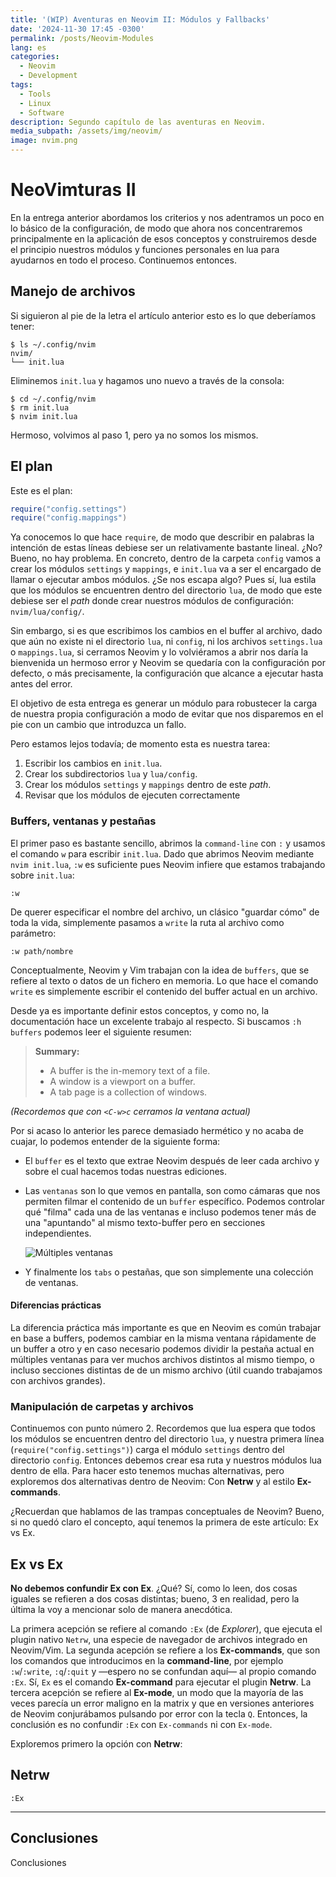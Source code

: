 ```yaml
---
title: '(WIP) Aventuras en Neovim II: Módulos y Fallbacks'
date: '2024-11-30 17:45 -0300'
permalink: /posts/Neovim-Modules
lang: es
categories:
  - Neovim
  - Development
tags:
  - Tools
  - Linux
  - Software
description: Segundo capítulo de las aventuras en Neovim.
media_subpath: /assets/img/neovim/
image: nvim.png
---
```

# NeoVimturas II

En la entrega anterior abordamos los criterios y nos adentramos un poco en lo
básico de la configuración, de modo que ahora nos concentraremos principalmente
en la aplicación de esos conceptos y construiremos desde el principio nuestros
módulos y funciones personales en lua para ayudarnos en todo el proceso.
Continuemos entonces.

## Manejo de archivos

Si siguieron al pie de la letra el artículo anterior esto es lo que deberíamos
tener:

```
$ ls ~/.config/nvim
nvim/
└── init.lua
```

Eliminemos `init.lua` y hagamos uno nuevo a través de la consola:

```terminal
$ cd ~/.config/nvim
$ rm init.lua
$ nvim init.lua
```

Hermoso, volvimos al paso 1, pero ya no somos los mismos.

## El plan

Este es el plan:

```lua
require("config.settings")
require("config.mappings")
```

Ya conocemos lo que hace `require`, de modo que describir en palabras la
intención de estas líneas debiese ser un relativamente bastante lineal. ¿No?
Bueno, no hay problema. En concreto, dentro de la carpeta `config` vamos a crear
los módulos `settings` y `mappings`, e `init.lua` va a ser el encargado de
llamar o ejecutar ambos módulos. ¿Se nos escapa algo? Pues sí, lua estila que
los módulos se encuentren dentro del directorio `lua`, de modo que este debiese
ser el _path_ donde crear nuestros módulos de configuración: `nvim/lua/config/`.

Sin embargo, si es que escribimos los cambios en el buffer al archivo, dado que
aún no existe ni el directorio `lua`, ni `config`, ni los archivos
`settings.lua` o `mappings.lua`, si cerramos Neovim y lo volviéramos a abrir nos
daría la bienvenida un hermoso error y Neovim se quedaría con la configuración
por defecto, o más precisamente, la configuración que alcance a ejecutar hasta
antes del error.

El objetivo de esta entrega es generar un módulo para robustecer la carga de
nuestra propia configuración a modo de evitar que nos disparemos en el pie con
un cambio que introduzca un fallo.

Pero estamos lejos todavía; de momento esta es nuestra tarea:

1. Escribir los cambios en `init.lua`.
2. Crear los subdirectorios `lua` y `lua/config`.
3. Crear los módulos `settings` y `mappings` dentro de este _path_.
4. Revisar que los módulos de ejecuten correctamente

### Buffers, ventanas y pestañas

El primer paso es bastante sencillo, abrimos la `command-line` con `:` y usamos
el comando `w` para escribir `init.lua`. Dado que abrimos Neovim mediante
`nvim init.lua`, `:w` es suficiente pues Neovim infiere que estamos trabajando
sobre `init.lua`:

```vim
:w
```

De querer especificar el nombre del archivo, un clásico "guardar cómo" de toda
la vida, simplemente pasamos a `write` la ruta al archivo como parámetro:

```vim
:w path/nombre
```

Conceptualmente, Neovim y Vim trabajan con la idea de `buffers`, que se refiere
al texto o datos de un fichero en memoria. Lo que hace el comando `write` es
simplemente escribir el contenido del buffer actual en un archivo.

Desde ya es importante definir estos conceptos, y como no, la documentación hace
un excelente trabajo al respecto. Si buscamos `:h buffers` podemos leer el
siguiente resumen:

> **Summary:**
>
> - A buffer is the in-memory text of a file.
> - A window is a viewport on a buffer.
> - A tab page is a collection of windows.

_(Recordemos que con `<C-w>c` cerramos la ventana actual)_

Por si acaso lo anterior les parece demasiado hermético y no acaba de cuajar, lo
podemos entender de la siguiente forma:

- El `buffer` es el texto que extrae Neovim después de leer cada archivo y sobre
  el cual hacemos todas nuestras ediciones.
- Las `ventanas` son lo que vemos en pantalla, son como cámaras que nos permiten
  filmar el contenido de un `buffer` específico. Podemos controlar qué "filma"
  cada una de las ventanas e incluso podemos tener más de una "apuntando" al
  mismo texto-buffer pero en secciones independientes.

  ![Múltiples ventanas](image.png)

- Y finalmente los `tabs` o pestañas, que son simplemente una colección de
  ventanas.

#### Diferencias prácticas

La diferencia práctica más importante es que en Neovim es común trabajar en base
a buffers, podemos cambiar en la misma ventana rápidamente de un buffer a otro y
en caso necesario podemos dividir la pestaña actual en múltiples ventanas para
ver muchos archivos distintos al mismo tiempo, o incluso secciones distintas de
de un mismo archivo (útil cuando trabajamos con archivos grandes).

### Manipulación de carpetas y archivos

Continuemos con punto número 2. Recordemos que lua espera que todos los módulos
se encuentren dentro del directorio `lua`, y nuestra primera línea
(`require("config.settings")`) carga el módulo `settings` dentro del directorio
`config`. Entonces debemos crear esa ruta y nuestros módulos lua dentro de ella.
Para hacer esto tenemos muchas alternativas, pero exploremos dos alternativas
dentro de Neovim: Con **Netrw** y al estilo **Ex-commands**.

¿Recuerdan que hablamos de las trampas conceptuales de Neovim? Bueno, si no
quedó claro el concepto, aquí tenemos la primera de este artículo: Ex vs Ex.

## Ex vs Ex

**No debemos confundir Ex con Ex**. ¿Qué? Sí, como lo leen, dos cosas iguales se
refieren a dos cosas distintas; bueno, 3 en realidad, pero la última la voy a
mencionar solo de manera anecdótica.

La primera acepción se refiere al comando `:Ex` (de _Explorer_), que ejecuta el
plugin nativo `Netrw`, una especie de navegador de archivos integrado en
Neovim/Vim. La segunda acepción se refiere a los **Ex-commands**, que son los
comandos que introducimos en la **command-line**, por ejemplo `:w`/`:write`,
`:q`/`:quit` y —espero no se confundan aquí— al propio comando `:Ex`. Sí, `Ex`
es el comando **Ex-command** para ejecutar el plugin **Netrw**. La tercera
acepción se refiere al **Ex-mode**, un modo que la mayoría de las veces parecía
un error maligno en la matrix y que en versiones anteriores de Neovim
conjurábamos pulsando por error con la tecla `Q`. Entonces, la conclusión es no
confundir `:Ex` con `Ex-commands` ni con `Ex-mode`.

Exploremos primero la opción con **Netrw**:

## Netrw

```vim
:Ex
```

---

## Conclusiones

Conclusiones

